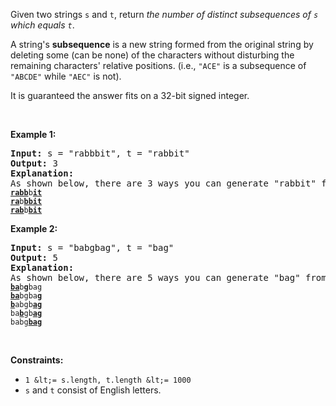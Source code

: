Given two strings `` s `` and `` t ``, return _the number of distinct subsequences of `` s `` which equals `` t ``_.

A string's __subsequence__ is a new string formed from the original string by deleting some (can be none) of the characters without disturbing the remaining characters' relative positions. (i.e., `` "ACE" `` is a subsequence of `` "ABCDE" `` while `` "AEC" `` is not).

It is guaranteed the answer fits on a 32-bit signed integer.

&nbsp;

__Example 1:__

<pre>
<strong>Input:</strong> s = "rabbbit", t = "rabbit"
<strong>Output:</strong> 3
<strong>Explanation:</strong>
As shown below, there are 3 ways you can generate "rabbit" from S.
<code><strong><u>rabb</u></strong>b<strong><u>it</u></strong></code>
<code><strong><u>ra</u></strong>b<strong><u>bbit</u></strong></code>
<code><strong><u>rab</u></strong>b<strong><u>bit</u></strong></code>
</pre>

__Example 2:__

<pre>
<strong>Input:</strong> s = "babgbag", t = "bag"
<strong>Output:</strong> 5
<strong>Explanation:</strong>
As shown below, there are 5 ways you can generate "bag" from S.
<code><strong><u>ba</u></strong>b<u><strong>g</strong></u>bag</code>
<code><strong><u>ba</u></strong>bgba<strong><u>g</u></strong></code>
<code><u><strong>b</strong></u>abgb<strong><u>ag</u></strong></code>
<code>ba<u><strong>b</strong></u>gb<u><strong>ag</strong></u></code>
<code>babg<strong><u>bag</u></strong></code></pre>

&nbsp;

__Constraints:__

*   `` 1 &lt;= s.length, t.length &lt;= 1000 ``
*   `` s `` and `` t `` consist of English letters.